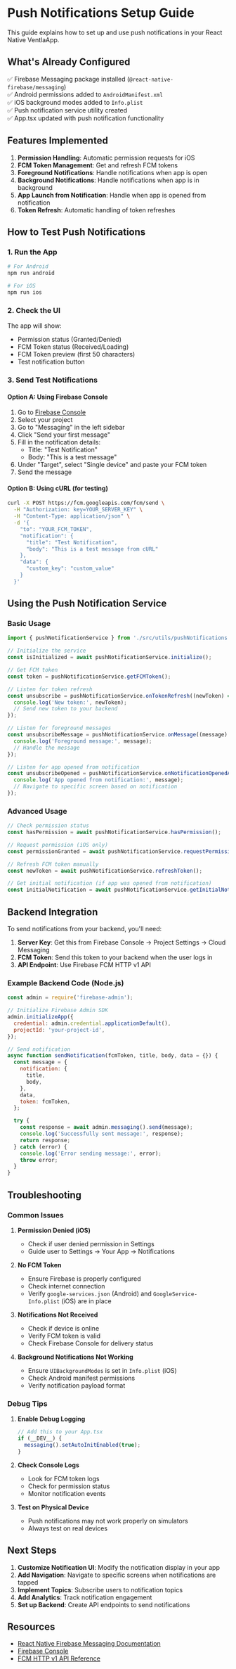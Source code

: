 # Push Notifications Setup Guide

This guide explains how to set up and use push notifications in your React Native VentlaApp.

## What's Already Configured

✅ Firebase Messaging package installed (`@react-native-firebase/messaging`)  
✅ Android permissions added to `AndroidManifest.xml`  
✅ iOS background modes added to `Info.plist`  
✅ Push notification service utility created  
✅ App.tsx updated with push notification functionality  

## Features Implemented

1. **Permission Handling**: Automatic permission requests for iOS
2. **FCM Token Management**: Get and refresh FCM tokens
3. **Foreground Notifications**: Handle notifications when app is open
4. **Background Notifications**: Handle notifications when app is in background
5. **App Launch from Notification**: Handle when app is opened from notification
6. **Token Refresh**: Automatic handling of token refreshes

## How to Test Push Notifications

### 1. Run the App
```bash
# For Android
npm run android

# For iOS
npm run ios
```

### 2. Check the UI
The app will show:
- Permission status (Granted/Denied)
- FCM Token status (Received/Loading)
- FCM Token preview (first 50 characters)
- Test notification button

### 3. Send Test Notifications

#### Option A: Using Firebase Console
1. Go to [Firebase Console](https://console.firebase.google.com/)
2. Select your project
3. Go to "Messaging" in the left sidebar
4. Click "Send your first message"
5. Fill in the notification details:
   - Title: "Test Notification"
   - Body: "This is a test message"
6. Under "Target", select "Single device" and paste your FCM token
7. Send the message

#### Option B: Using cURL (for testing)
```bash
curl -X POST https://fcm.googleapis.com/fcm/send \
  -H "Authorization: key=YOUR_SERVER_KEY" \
  -H "Content-Type: application/json" \
  -d '{
    "to": "YOUR_FCM_TOKEN",
    "notification": {
      "title": "Test Notification",
      "body": "This is a test message from cURL"
    },
    "data": {
      "custom_key": "custom_value"
    }
  }'
```

## Using the Push Notification Service

### Basic Usage
```typescript
import { pushNotificationService } from './src/utils/pushNotifications';

// Initialize the service
const isInitialized = await pushNotificationService.initialize();

// Get FCM token
const token = pushNotificationService.getFCMToken();

// Listen for token refresh
const unsubscribe = pushNotificationService.onTokenRefresh((newToken) => {
  console.log('New token:', newToken);
  // Send new token to your backend
});

// Listen for foreground messages
const unsubscribeMessage = pushNotificationService.onMessage((message) => {
  console.log('Foreground message:', message);
  // Handle the message
});

// Listen for app opened from notification
const unsubscribeOpened = pushNotificationService.onNotificationOpenedApp((message) => {
  console.log('App opened from notification:', message);
  // Navigate to specific screen based on notification
});
```

### Advanced Usage
```typescript
// Check permission status
const hasPermission = await pushNotificationService.hasPermission();

// Request permission (iOS only)
const permissionGranted = await pushNotificationService.requestPermission();

// Refresh FCM token manually
const newToken = await pushNotificationService.refreshToken();

// Get initial notification (if app was opened from notification)
const initialNotification = await pushNotificationService.getInitialNotification();
```

## Backend Integration

To send notifications from your backend, you'll need:

1. **Server Key**: Get this from Firebase Console → Project Settings → Cloud Messaging
2. **FCM Token**: Send this token to your backend when the user logs in
3. **API Endpoint**: Use Firebase FCM HTTP v1 API

### Example Backend Code (Node.js)
```javascript
const admin = require('firebase-admin');

// Initialize Firebase Admin SDK
admin.initializeApp({
  credential: admin.credential.applicationDefault(),
  projectId: 'your-project-id',
});

// Send notification
async function sendNotification(fcmToken, title, body, data = {}) {
  const message = {
    notification: {
      title,
      body,
    },
    data,
    token: fcmToken,
  };

  try {
    const response = await admin.messaging().send(message);
    console.log('Successfully sent message:', response);
    return response;
  } catch (error) {
    console.log('Error sending message:', error);
    throw error;
  }
}
```

## Troubleshooting

### Common Issues

1. **Permission Denied (iOS)**
   - Check if user denied permission in Settings
   - Guide user to Settings → Your App → Notifications

2. **No FCM Token**
   - Ensure Firebase is properly configured
   - Check internet connection
   - Verify `google-services.json` (Android) and `GoogleService-Info.plist` (iOS) are in place

3. **Notifications Not Received**
   - Check if device is online
   - Verify FCM token is valid
   - Check Firebase Console for delivery status

4. **Background Notifications Not Working**
   - Ensure `UIBackgroundModes` is set in `Info.plist` (iOS)
   - Check Android manifest permissions
   - Verify notification payload format

### Debug Tips

1. **Enable Debug Logging**
   ```typescript
   // Add this to your App.tsx
   if (__DEV__) {
     messaging().setAutoInitEnabled(true);
   }
   ```

2. **Check Console Logs**
   - Look for FCM token logs
   - Check for permission status
   - Monitor notification events

3. **Test on Physical Device**
   - Push notifications may not work properly on simulators
   - Always test on real devices

## Next Steps

1. **Customize Notification UI**: Modify the notification display in your app
2. **Add Navigation**: Navigate to specific screens when notifications are tapped
3. **Implement Topics**: Subscribe users to notification topics
4. **Add Analytics**: Track notification engagement
5. **Set up Backend**: Create API endpoints to send notifications

## Resources

- [React Native Firebase Messaging Documentation](https://rnfirebase.io/messaging/usage)
- [Firebase Console](https://console.firebase.google.com/)
- [FCM HTTP v1 API Reference](https://firebase.google.com/docs/reference/fcm/rest/v1/projects.messages) 